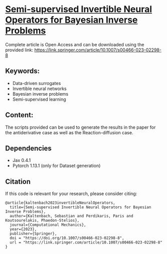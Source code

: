 # [Semi-supervised Invertible Neural Operators for Bayesian Inverse Problems](https://link.springer.com/article/10.1007/s00466-023-02298-8)

Complete article is Open Access and can be downloaded using the provided link:
https://link.springer.com/article/10.1007/s00466-023-02298-8

## Keywords:
- Data-driven surrogates
- Invertible neural networks
- Bayesian inverse problems
- Semi-supervised learning

## Content:
The scripts provided can be used to generate the results in the paper for the antiderivative case as well as the Reaction-diffusion case. 

## Dependencies
- Jax 0.4.1
- Pytorch 1.13.1 (only for Dataset generation)

## Citation
If this code is relevant for your research, please consider citing:
```
@article{kaltenbach2023invertibleNeuralOperators,
  title={Semi-supervised Invertible Neural Operators for Bayesian Inverse Problems},
  author={Kaltenbach, Sebastian and Perdikaris, Paris and Koutsourelakis, Phaedon-Stelios},
  journal={Computational Mechanics},
  year={2023},
  publisher={Springer},
  doi = "https://doi.org/10.1007/s00466-023-02298-8",
  url = "https://link.springer.com/article/10.1007/s00466-023-02298-8"
}
```

